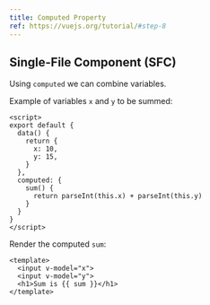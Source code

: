 ```yaml
---
title: Computed Property
ref: https://vuejs.org/tutorial/#step-8
---
```


## Single-File Component (SFC)

Using `computed` we can combine variables.

Example of variables `x` and `y` to be summed:

```vue
<script>
export default {
  data() {
    return {
      x: 10,
      y: 15,
    }
  },
  computed: {
    sum() {
      return parseInt(this.x) + parseInt(this.y)
    }
  }
}
</script>
```

Render the computed `sum`:

```vue
<template>
  <input v-model="x">
  <input v-model="y">
  <h1>Sum is {{ sum }}</h1>
</template>
```
